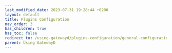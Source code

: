 ```yaml
---
last_modified_date: 2023-07-31 19:28:44 +0200
layout: default
title: Plugins Configuration
nav_order: 3
has_children: true
has_toc: false
redirect_to: /using-gatewayd/plugins-configuration/general-configurations
parent: Using GatewayD
---
```

